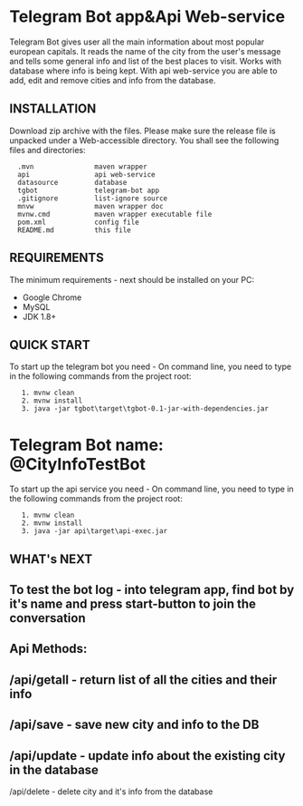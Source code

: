 Telegram Bot app&Api Web-service 
=============================

Telegram Bot gives user all the main information about most popular european capitals.
It reads the name of the city from the user's message and tells some general info and list of the best places to visit.
Works with database where info is being kept.
With api web-service you are able to add, edit and remove cities and info from the database.


INSTALLATION
------------

Download zip archive with the files. Please make sure the release file is unpacked under a Web-accessible
directory. You shall see the following files and directories:

      .mvn               maven wrapper
      api                api web-service
      datasource         database 
      tgbot              telegram-bot app
      .gitignore         list-ignore source
      mnvw               maven wrapper doc
      mvnw.cmd           maven wrapper executable file
      pom.xml            config file
      README.md          this file


REQUIREMENTS
------------

The minimum requirements - next should be installed on your PC:
- Google Chrome
- MySQL
- JDK 1.8+


QUICK START
-----------

To start up the telegram bot you need - 
On command line, you need to type in the following commands from the project root:

       1. mvnw clean
       2. mvnw install
       3. java -jar tgbot\target\tgbot-0.1-jar-with-dependencies.jar

Telegram Bot name: @CityInfoTestBot
=============================
To start up the api service you need - 
On command line, you need to type in the following commands from the project root:       
       
       1. mvnw clean
       2. mvnw install  
       3. java -jar api\target\api-exec.jar

WHAT's NEXT
-----------

To test the bot log - into telegram app, find bot by it's name and press start-button to join the conversation
------------
Api Methods:
------------
/api/getall - return list of all the cities and their info
------------
/api/save - save new city and info to the DB
------------
/api/update - update info about the existing city in the database
------------
/api/delete - delete city and it's info from the database
